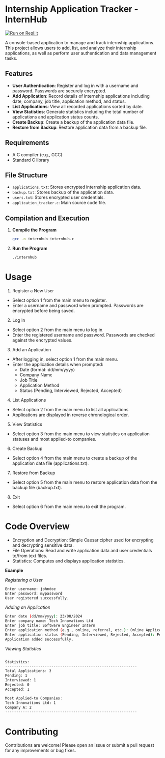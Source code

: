 # Internship Application Tracker - InternHub

[![Run on Repl.it](https://replit.com/badge/github/azizbelkhouja/Internhub)](https://replit.com/github/azizbelkhouja/InternHub)

A console-based application to manage and track internship applications. This project allows users to add, list, and analyze their internship applications, as well as perform user authentication and data management tasks.

## Features

- **User Authentication**: Register and log in with a username and password. Passwords are securely encrypted.
- **Add Application**: Record details of internship applications including date, company, job title, application method, and status.
- **List Applications**: View all recorded applications sorted by date.
- **View Statistics**: Generate statistics including the total number of applications and application status counts.
- **Create Backup**: Create a backup of the application data file.
- **Restore from Backup**: Restore application data from a backup file.

## Requirements

- A C compiler (e.g., GCC)
- Standard C library

## File Structure

- `applications.txt`: Stores encrypted internship application data.
- `backup.txt`: Stores backup of the application data.
- `users.txt`: Stores encrypted user credentials.
- `application_tracker.c`: Main source code file.

## Compilation and Execution

1. **Compile the Program**

   ```sh
   gcc -o internhub internhub.c
   ```

2. **Run the Program**

    ```sh
   ./internhub
      ```
# Usage
1. Register a New User

- Select option 1 from the main menu to register.
- Enter a username and password when prompted. Passwords are encrypted before being saved.

2. Log In

- Select option 2 from the main menu to log in.
- Enter the registered username and password. Passwords are checked against the encrypted values.

3. Add an Application

- After logging in, select option 1 from the main menu.
- Enter the application details when prompted:
  + Date (format: dd/mm/yyyy)
  + Company Name
  + Job Title
  + Application Method
  + Status (Pending, Interviewed, Rejected, Accepted)

4. List Applications

- Select option 2 from the main menu to list all applications.
- Applications are displayed in reverse chronological order.

5. View Statistics

- Select option 3 from the main menu to view statistics on application statuses and most applied-to companies.

6. Create Backup

- Select option 4 from the main menu to create a backup of the application data file (applications.txt).

7. Restore from Backup

- Select option 5 from the main menu to restore application data from the backup file (backup.txt).

8. Exit

- Select option 6 from the main menu to exit the program.

# **Code Overview**

- Encryption and Decryption: Simple Caesar cipher used for encrypting and decrypting sensitive data.
- File Operations: Read and write application data and user credentials to/from text files.
- Statistics: Computes and displays application statistics.

**Example**

*Registering a User*

 ```sh
Enter username: johndoe
Enter password: mypassword
User registered successfully.
 ```

*Adding an Application*
   
   ```sh
Enter date (dd/mm/yyyy): 23/08/2024
Enter company name: Tech Innovations Ltd
Enter job title: Software Engineer Intern
Enter application method (e.g., online, referral, etc.): Online Application
Enter application status (Pending, Interviewed, Rejected, Accepted): Pending
Application added successfully.
   ```
*Viewing Statistics*

 ```sh

Statistics:
------------------------------------------------------------
Total Applications: 3
Pending: 1
Interviewed: 1
Rejected: 0
Accepted: 1

Most Applied-to Companies:
Tech Innovations Ltd: 1
Company A: 2
------------------------------------------------------------
   ```

# Contributing
Contributions are welcome! Please open an issue or submit a pull request for any improvements or bug fixes.
